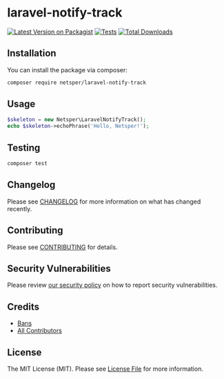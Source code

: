 # laravel-notify-track

[![Latest Version on Packagist](https://img.shields.io/packagist/v/netsper/laravel-notify-track.svg?style=flat-square)](https://packagist.org/packages/netsper/laravel-notify-track)
[![Tests](https://img.shields.io/github/actions/workflow/status/netsper/laravel-notify-track/run-tests.yml?branch=main&label=tests&style=flat-square)](https://github.com/netsper/laravel-notify-track/actions/workflows/run-tests.yml)
[![Total Downloads](https://img.shields.io/packagist/dt/netsper/laravel-notify-track.svg?style=flat-square)](https://packagist.org/packages/netsper/laravel-notify-track)

## Installation

You can install the package via composer:

```bash
composer require netsper/laravel-notify-track
```

## Usage

```php
$skeleton = new Netsper\LaravelNotifyTrack();
echo $skeleton->echoPhrase('Hello, Netsper!');
```

## Testing

```bash
composer test
```

## Changelog

Please see [CHANGELOG](CHANGELOG.md) for more information on what has changed recently.

## Contributing

Please see [CONTRIBUTING](https://github.com/spatie/.github/blob/main/CONTRIBUTING.md) for details.

## Security Vulnerabilities

Please review [our security policy](../../security/policy) on how to report security vulnerabilities.

## Credits

- [Barış](https://github.com/Netsper)
- [All Contributors](../../contributors)

## License

The MIT License (MIT). Please see [License File](LICENSE.md) for more information.
